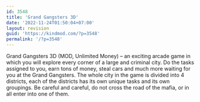 ```yaml
---
id: 3548
title: 'Grand Gangsters 3D'
date: '2022-11-24T01:50:04+07:00'
layout: revision
guid: 'https://kindmod.com/?p=3548'
permalink: '/?p=3548'
---
```


Grand Gangsters 3D (MOD, Unlimited Money) – an exciting arcade game in which you will explore every corner of a large and criminal city. Do the tasks assigned to you, earn tons of money, steal cars and much more waiting for you at the Grand Gangsters. The whole city in the game is divided into 4 districts, each of the districts has its own unique tasks and its own groupings. Be careful and careful, do not cross the road of the mafia, or in all enter into one of them.